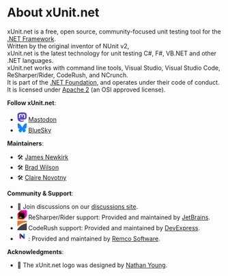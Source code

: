 # About xUnit.net

xUnit.net is a free, open source, community-focused unit testing tool for the [.NET Framework](https://dotnet.microsoft.com/en-us/).  
Written by the original inventor of NUnit v2,  
xUnit.net is the latest technology for unit testing C#, F#, VB.NET and other .NET languages.  
xUnit.net works with command line tools, Visual Studio, Visual Studio Code, ReSharper/Rider, CodeRush, and NCrunch.  
It is part of the [.NET Foundation](https://dotnetfoundation.org/), and operates under their code of conduct.  
It is licensed under [Apache 2](https://www.apache.org/licenses/LICENSE-2.0.html) (an OSI approved license).  

**Follow xUnit.net**:

- <img src="images/Mastodon-Logo.svg" alt="Mastodon logo" width="22" height="22" /> [Mastodon](https://dotnet.social/@xunit)
- <img src="images/Bluesky-Logo.png" alt="Bluesky logo" width="22" height="22" /> [BlueSky](https://bsky.app/@xunit.net)

**Maintainers**:

- 🛠️ [James Newkirk](https://www.jamesnewkirk.com/)
- 🛠️ [Brad Wilson](https://bradwilson.dev/)
- 🛠️ [Claire Novotny](https://github.com/clairernovotny)

**Community & Support**:

- 📢 Join discussions on our [discussions site](https://github.com/xunit/xunit/discussions/).
- <img src="images/Jetbrains-Logo.png" alt="Jetbrains logo" width="22" height="22" /> ReSharper/Rider support: Provided and maintained by [JetBrains](https://www.jetbrains.com/).
- <img src="images/DevExpress-Logo.png" alt="DevExpress Logo" width="22" height="22" /> CodeRush support: Provided and maintained by [DevExpress](https://www.devexpress.com/).
- <img src="images/NCrunch-Logo.png" alt="NCrunch Logo" width="22" height="22" /> : Provided and maintained by [Remco Software](https://www.ncrunch.net/).

**Acknowledgments**:

- 🎨 The xUnit.net logo was designed by [Nathan Young](https://mas.to/@nathanyoung).
